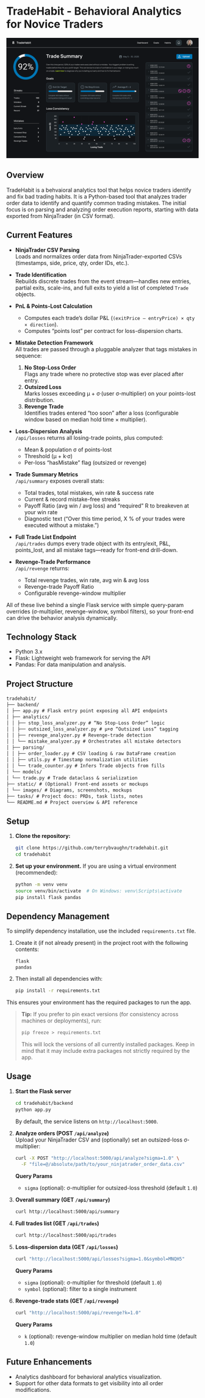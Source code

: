 # TradeHabit - Behavioral Analytics for Novice Traders
![TradeHabit Dashboard Mockup](images/mockups/TradeHabit-Dashboard.png)

## Overview

TradeHabit is a behvaioral analytics tool that helps novice traders identify and fix bad trading habits. It is a Python-based tool that analyzes trader order data to identify and quantify common trading mistakes. The initial focus is on parsing and analyzing order execution reports, starting with data exported from NinjaTrader (in CSV format).


## Current Features

* **NinjaTrader CSV Parsing**  
  Loads and normalizes order data from NinjaTrader-exported CSVs (timestamps, side, price, qty, order IDs, etc.).

* **Trade Identification**  
  Rebuilds discrete trades from the event stream—handles new entries, partial exits, scale-ins, and full exits to yield a list of completed `Trade` objects.

* **PnL & Points-Lost Calculation**  
  - Computes each trade’s dollar P&L (`(exitPrice – entryPrice) × qty × direction`).  
  - Computes “points lost” per contract for loss-dispersion charts.

* **Mistake Detection Framework**  
  All trades are passed through a pluggable analyzer that tags mistakes in sequence:
  1. **No Stop-Loss Order**  
     Flags any trade where no protective stop was ever placed after entry.  
  2. **Outsized Loss**  
     Marks losses exceeding μ + σ·(user σ-multiplier) on your points-lost distribution.  
  3. **Revenge Trade**  
     Identifies trades entered “too soon” after a loss (configurable window based on median hold time × multiplier).

* **Loss-Dispersion Analysis**  
  `/api/losses` returns all losing-trade points, plus computed:  
  - Mean & population σ of points-lost  
  - Threshold (μ + k·σ)  
  - Per-loss “hasMistake” flag (outsized or revenge)

* **Trade Summary Metrics**  
  `/api/summary` exposes overall stats:  
  - Total trades, total mistakes, win rate & success rate  
  - Current & record mistake-free streaks  
  - Payoff Ratio (avg win / avg loss) and “required” R to breakeven at your win rate  
  - Diagnostic text (“Over this time period, X % of your trades were executed without a mistake.”)

* **Full Trade List Endpoint**  
  `/api/trades` dumps every trade object with its entry/exit, P&L, points_lost, and all mistake tags—ready for front-end drill-down.

* **Revenge-Trade Performance**  
  `/api/revenge` returns:  
  - Total revenge trades, win rate, avg win & avg loss  
  - Revenge-trade Payoff Ratio  
  - Configurable revenge-window multiplier

All of these live behind a single Flask service with simple query-param overrides (σ-multiplier, revenge-window, symbol filters), so your front-end can drive the behavior analysis dynamically.

## Technology Stack

*   Python 3.x
*   Flask: Lightweight web framework for serving the API
*   Pandas: For data manipulation and analysis.

## Project Structure

```
tradehabit/
├── backend/
│ ├── app.py # Flask entry point exposing all API endpoints
│ ├── analytics/
│ │ ├── stop_loss_analyzer.py # “No Stop-Loss Order” logic
│ │ ├── outsized_loss_analyzer.py # μ+σ “Outsized Loss” tagging
│ │ ├── revenge_analyzer.py # Revenge-trade detection
│ │ └── mistake_analyzer.py # Orchestrates all mistake detectors
│ ├── parsing/
│ │ ├── order_loader.py # CSV loading & raw DataFrame creation
│ │ ├── utils.py # Timestamp normalization utilities
│ │ └── trade_counter.py # Infers Trade objects from fills
│ └── models/
│ └── trade.py # Trade dataclass & serialization
├── static/ # (Optional) Front-end assets or mockups
│ └── images/ # Diagrams, screenshots, mockups
├── tasks/ # Project docs: PRDs, task lists, notes
└── README.md # Project overview & API reference
```

## Setup

1.  **Clone the repository:**
    ```bash
    git clone https://github.com/terrybvaughn/tradehabit.git
    cd tradehabit
    ```
2.  **Set up your environment.** If you are using a virtual environment (recommended):
    ```bash
    python -m venv venv
    source venv/bin/activate  # On Windows: venv\Scripts\activate
    pip install flask pandas
    ```

## Dependency Management

To simplify dependency installation, use the included `requirements.txt` file.

1. Create it (if not already present) in the project root with the following contents:
    ```
    flask
    pandas
    ```

2. Then install all dependencies with:
    ```bash
    pip install -r requirements.txt
    ```

This ensures your environment has the required packages to run the app.

> **Tip:** If you prefer to pin exact versions (for consistency across machines or deployments), run:
> ```bash
> pip freeze > requirements.txt
> ```
> This will lock the versions of all currently installed packages. Keep in mind that it may include extra packages not strictly required by the app.


## Usage

1. **Start the Flask server**  
   ```bash
   cd tradehabit/backend
   python app.py
   ```
   By default, the service listens on `http://localhost:5000`.

2. **Analyze orders (POST `/api/analyze`)**  
   Upload your NinjaTrader CSV and (optionally) set an outsized-loss σ-multiplier:  
   ```bash
   curl -X POST "http://localhost:5000/api/analyze?sigma=1.0" \
     -F "file=@/absolute/path/to/your_ninjatrader_order_data.csv"
   ```
   **Query Params**  
   - `sigma` (optional): σ-multiplier for outsized-loss threshold (default `1.0`)

3. **Overall summary (GET `/api/summary`)**  
   ```bash
   curl http://localhost:5000/api/summary
   ```

4. **Full trades list (GET `/api/trades`)**  
   ```bash
   curl http://localhost:5000/api/trades
   ```

5. **Loss-dispersion data (GET `/api/losses`)**  
   ```bash
   curl "http://localhost:5000/api/losses?sigma=1.0&symbol=MNQH5"
   ```
   **Query Params**  
   - `sigma` (optional): σ-multiplier for threshold (default `1.0`)  
   - `symbol` (optional): filter to a single instrument  

6. **Revenge-trade stats (GET `/api/revenge`)**  
   ```bash
   curl "http://localhost:5000/api/revenge?k=1.0"
   ```
   **Query Params**  
   - `k` (optional): revenge-window multiplier on median hold time (default `1.0`)

## Future Enhancements

*   Analytics dashboard for behavioral analytics visualization.
*   Support for other data formats to get visibility into all order modifications.
